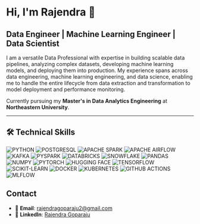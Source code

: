 # Hi, I'm Rajendra 👋
## Data Engineer | Machine Learning Engineer | Data Scientist

I am a versatile Data Professional with expertise in building scalable data pipelines, analyzing complex datasets, developing machine learning models, and deploying them into production. My experience spans across data engineering, machine learning engineering, and data science, enabling me to handle the entire lifecycle from data extraction and transformation to model deployment and performance monitoring. 

Currently pursuing my **Master's in Data Analytics Engineering** at **Northeastern University**.

---

## 🛠️ Technical Skills

![PYTHON](https://img.shields.io/badge/PYTHON-3776AB?style=for-the-badge&logo=python&logoColor=white&logoWidth=40&logoHeight=40)
![POSTGRESQL](https://img.shields.io/badge/SQL-4479A1?style=for-the-badge&logo=postgresql&logoColor=white&logoWidth=40&logoHeight=40)
![APACHE SPARK](https://img.shields.io/badge/APACHE_SPARK-E25A1C?style=for-the-badge&logo=apache-spark&logoColor=white&logoWidth=40&logoHeight=40)
![APACHE AIRFLOW](https://img.shields.io/badge/APACHE_AIRFLOW-017CEE?style=for-the-badge&logo=apache-airflow&logoColor=white&logoWidth=40&logoHeight=40)
![KAFKA](https://img.shields.io/badge/KAFKA-231F20?style=for-the-badge&logo=apache-kafka&logoColor=white&logoWidth=40&logoHeight=40)
![PYSPARK](https://img.shields.io/badge/PYSPARK-E25A1C?style=for-the-badge&logo=apache-spark&logoColor=white&logoWidth=40&logoHeight=40)
![DATABRICKS](https://img.shields.io/badge/DATABRICKS-FF3621?style=for-the-badge&logo=databricks&logoColor=white&logoWidth=40&logoHeight=40)
![SNOWFLAKE](https://img.shields.io/badge/SNOWFLAKE-29B5E8?style=for-the-badge&logo=snowflake&logoColor=white&logoWidth=40&logoHeight=40)
![PANDAS](https://img.shields.io/badge/PANDAS-150458?style=for-the-badge&logo=pandas&logoColor=white&logoWidth=40&logoHeight=40)
![NUMPY](https://img.shields.io/badge/NUMPY-013243?style=for-the-badge&logo=numpy&logoColor=white&logoWidth=40&logoHeight=40)
![PYTORCH](https://img.shields.io/badge/PYTORCH-EE4C2C?style=for-the-badge&logo=pytorch&logoColor=white&logoWidth=40&logoHeight=40)
![HUGGING FACE](https://img.shields.io/badge/HUGGING_FACE-FF9A00?style=for-the-badge&logo=huggingface&logoColor=white&logoWidth=40&logoHeight=40)
![TENSORFLOW](https://img.shields.io/badge/TENSORFLOW-FF6F00?style=for-the-badge&logo=tensorflow&logoColor=white&logoWidth=40&logoHeight=40)
![SCIKIT-LEARN](https://img.shields.io/badge/SCIKIT--LEARN-F7931E?style=for-the-badge&logo=scikit-learn&logoColor=white&logoWidth=40&logoHeight=40)
![DOCKER](https://img.shields.io/badge/DOCKER-2496ED?style=for-the-badge&logo=docker&logoColor=white&logoWidth=40&logoHeight=40)
![KUBERNETES](https://img.shields.io/badge/KUBERNETES-326CE5?style=for-the-badge&logo=kubernetes&logoColor=white&logoWidth=40&logoHeight=40)
![GITHUB ACTIONS](https://img.shields.io/badge/GITHUB_ACTIONS-2088FF?style=for-the-badge&logo=github-actions&logoColor=white&logoWidth=40&logoHeight=40)
![MLFLOW](https://img.shields.io/badge/MLFLOW-0194E2?style=for-the-badge&logo=mlflow&logoColor=white&logoWidth=40&logoHeight=40)



## Contact

- 📧 **Email**: [rajendragoparaju2@gmail.com](mailto:rajendragoparaju2@gmail.com)
- 💼 **LinkedIn**: [Rajendra Goparaju](https://www.linkedin.com/in/rajendragoparaju/)
